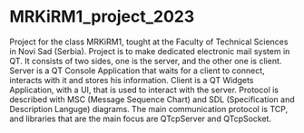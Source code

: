 # MRKiRM1_project_2023
Project for the class MRKiRM1, tought at the Faculty of Technical Sciences in Novi Sad (Serbia).
Project is to make dedicated electronic mail system in QT. It consists of two sides, one is the server, and the other one is client.
Server is a QT Console Application that waits for a client to connect, interacts with it and stores his information.
Client is a QT Widgets Application, with a UI, that is used to interact with the server.
Protocol is described with MSC (Message Sequence Chart) and SDL (Specification and Description Languge) diagrams.
The main communication protocol is TCP, and libraries that are the main focus are QTcpServer and QTcpSocket.
